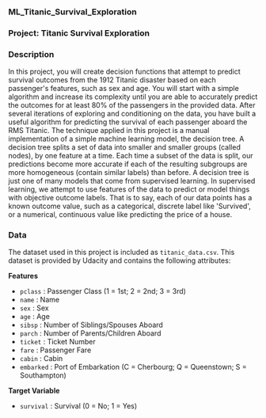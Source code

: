### ML_Titanic_Survival_Exploration

### Project: Titanic Survival Exploration

### Description
In this project, you will create decision functions that attempt to predict survival outcomes from the 1912 Titanic disaster based on each passenger's features, such as sex and age. You will start with a simple algorithm and increase its complexity until you are able to accurately predict the outcomes for at least 80% of the passengers in the provided data. After several iterations of exploring and conditioning on the data, you have built a useful algorithm for predicting the survival of each passenger aboard the RMS Titanic. The technique applied in this project is a manual implementation of a simple machine learning model, the decision tree. A decision tree splits a set of data into smaller and smaller groups (called nodes), by one feature at a time. Each time a subset of the data is split, our predictions become more accurate if each of the resulting subgroups are more homogeneous (contain similar labels) than before. A decision tree is just one of many models that come from supervised learning. In supervised learning, we attempt to use features of the data to predict or model things with objective outcome labels. That is to say, each of our data points has a known outcome value, such as a categorical, discrete label like 'Survived', or a numerical, continuous value like predicting the price of a house.

### Data

The dataset used in this project is included as `titanic_data.csv`. This dataset is provided by Udacity and contains the following attributes:

**Features**
- `pclass` : Passenger Class (1 = 1st; 2 = 2nd; 3 = 3rd)
- `name` : Name
- `sex` : Sex
- `age` : Age
- `sibsp` : Number of Siblings/Spouses Aboard
- `parch` : Number of Parents/Children Aboard
- `ticket` : Ticket Number
- `fare` : Passenger Fare
- `cabin` : Cabin
- `embarked` : Port of Embarkation (C = Cherbourg; Q = Queenstown; S = Southampton)

**Target Variable**
- `survival` : Survival (0 = No; 1 = Yes)
